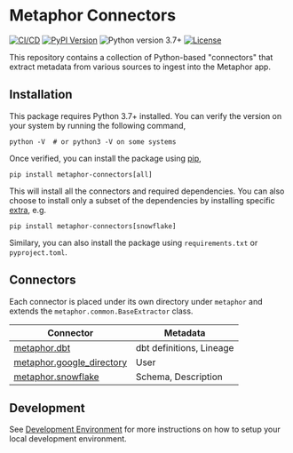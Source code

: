 # Metaphor Connectors

[![CI/CD](https://github.com/MetaphorData/connectors/actions/workflows/cicd.yml/badge.svg)](https://github.com/MetaphorData/connectors/actions/workflows/cicd.yml)
[![PyPI Version](https://img.shields.io/pypi/v/metaphor-connectors)](https://pypi.org/project/metaphor-connectors/)
![Python version 3.7+](https://img.shields.io/badge/python-3.7%2B-blue)
[![License](https://img.shields.io/github/license/MetaphorData/connectors)](https://github.com/MetaphorData/connectors/blob/master/LICENSE)

This repository contains a collection of Python-based "connectors" that extract metadata from various sources to ingest into the Metaphor app.

## Installation

This package requires Python 3.7+ installed. You can verify the version on your system by running the following command,

```shell
python -V  # or python3 -V on some systems
```

Once verified, you can install the package using [pip](https://docs.python.org/3/installing/index.html),

```shell
pip install metaphor-connectors[all]
```

This will install all the connectors and required dependencies. You can also choose to install only a subset of the dependencies by installing specific [extra](https://packaging.python.org/tutorials/installing-packages/#installing-setuptools-extras), e.g.

```shell
pip install metaphor-connectors[snowflake]
```

Similary, you can also install the package using `requirements.txt` or `pyproject.toml`.

## Connectors

Each connector is placed under its own directory under `metaphor` and extends the `metaphor.common.BaseExtractor` class.

| Connector | Metadata  |
| --------- | --------- |  
| [metaphor.dbt](metaphor/dbt/README.md) | dbt definitions, Lineage |
| [metaphor.google_directory](metaphor/google_directory/README.md) | User |
| [metaphor.snowflake](metaphor/snowflake/README.md) | Schema, Description |

## Development

See [Development Environment](docs/develop.md) for more instructions on how to setup your local development environment.
